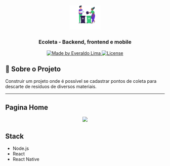 <h1 align="center">
    <img alt="Ecoleta" src="web/src/assets/home-background.svg" width="100px" />
</h1>

<h3 align="center">
  Ecoleta - Backend, frontend e mobile
</h3>

<p align="center">

  <a href="https://www.linkedin.com/in/jose-everaldo-moreira-de-lima">
    <img alt="Made by Everaldo Lima" src="https://img.shields.io/badge/Made%20by-Everaldo%20Lima-%23F8952D">
  </a>

  <a href="LICENSE" >
    <img alt="License" src="https://img.shields.io/badge/license-MIT-%23F8952D">
  </a>

</p>


## :rocket: Sobre o Projeto  

Construir um projeto onde é possível se cadastrar pontos de coleta para descarte de resíduos de diversos materiais.

---

## Pagina Home

<div align="center">
<img src="web/src/assets/logo.png">
</div>

## Stack
* Node.js
* React
* React Native